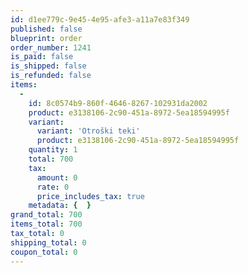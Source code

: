 ```yaml
---
id: d1ee779c-9e45-4e95-afe3-a11a7e83f349
published: false
blueprint: order
order_number: 1241
is_paid: false
is_shipped: false
is_refunded: false
items:
  -
    id: 8c0574b9-860f-4646-8267-102931da2002
    product: e3138106-2c90-451a-8972-5ea18594995f
    variant:
      variant: 'Otroški teki'
      product: e3138106-2c90-451a-8972-5ea18594995f
    quantity: 1
    total: 700
    tax:
      amount: 0
      rate: 0
      price_includes_tax: true
    metadata: {  }
grand_total: 700
items_total: 700
tax_total: 0
shipping_total: 0
coupon_total: 0
---
```

